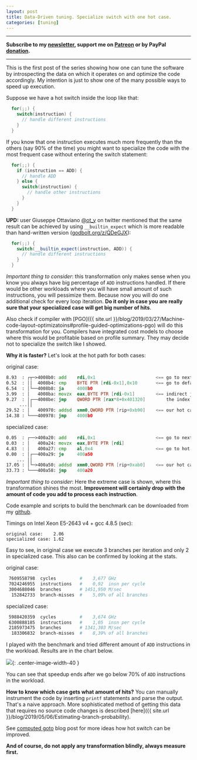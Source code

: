 ```yaml
---
layout: post
title: Data-Driven tuning. Specialize switch with one hot case.
categories: [tuning]
---
```


------
**Subscribe to my [newsletter](https://products.easyperf.net/newsletter), support me on [Patreon](https://www.patreon.com/dendibakh) or by PayPal [donation](https://www.paypal.com/cgi-bin/webscr?cmd=_donations&business=TBM3NW8TKTT34&currency_code=USD&source=url).**

------

This is the first post of the series showing how one can tune the software by introspecting the data on which it operates on and optimize the code accordingly. My intention is just to show one of the many possible ways to speed up execution.

Suppose we have a hot switch inside the loop like that:
```cpp
  for(;;) {
    switch(instruction) {
      // handle different instructions
    }
  }
```

If you know that one instruction executes much more frequently than the others (say 90% of the time) you might want to specialize the code with the most frequent case without entering the switch statement:

```cpp
  for(;;) {
    if (instruction == ADD) {
      // handle ADD
    } else {
      switch(instruction) {
        // handle other instructions
      }
    }
  }
```

**UPD:** user Giuseppe Ottaviano [@ot_y](https://twitter.com/ot_y) on twitter mentioned that the same result can be achieved by using `__builtin_expect` which is more readable than hand-written version ([godbolt.org/z/QDeGJX](https://godbolt.org/z/QDeGJX)):

```cpp
  for(;;) {
    switch(__builtin_expect(instruction, ADD)) {
      // handle different instructions
    }
  }
```

*Important thing to consider*: this transformation only makes sense when you know you always have big percentage of `ADD` instructions handled. If there would be other workloads where you will have small amount of such instructions, you will pessimize them. Because now you will do one additional check for every loop iteration. **Do it only in case you are really sure that your specialized case will get big number of hits**.

Also check if compiler with [PGO]({{ site.url }}/blog/2019/03/27/Machine-code-layout-optimizatoins#profile-guided-optimizations-pgo) will do this transformation for you. Compilers have integrated cost models to choose where this would be profitable based on profile summary. They may decide not to specialize the switch like I showed.

**Why it is faster?** Let's look at the hot path for both cases:

original case:
```asm
8.93  : ┌┬─>4008b0: add    rdi,0x1                       <== go to next symbol
0.52  : ││  4008b4: cmp    BYTE PTR [rdi-0x1],0x10       <== go to default case?
6.54  : │└──4008b8: ja     4008b0 
3.99  : │   4008ba: movzx  eax,BYTE PTR [rdi-0x1]        <== indirect jump through
9.27  : │┌──4008be: jmp    QWORD PTR [rax*8+0x401320]        the index in the table
     ...││
29.52 : │   400970: addsd  xmm0,QWORD PTR [rip+0xb90]    <== our hot case
14.38 : └───400978: jmp    4008b0 
```

specialized case:
```asm
0.05  : ┌──>400a20: add    rdi,0x1                       <== go to next symbol
0.03  : │   400a24: movzx  eax,BYTE PTR [rdi]
4.83  : │   400a27: cmp    al,0x4                        <== go to hot case?
0.00  : │┌──400a29: je     400a50
    ... ││
17.05 : │└─>400a50: addsd  xmm0,QWORD PTR [rip+0xab0]    <== our hot case
33.73 : └───400a58: jmp    400a20 
```

*Important thing to consider*: Here the extreme case is shown, where this transformation shines the most. **Improvement will certainly drop with the amount of code you add to process each instruction**.

Code example and scripts to build the benchmark can be downloaded from my [github](https://github.com/dendibakh/dendibakh.github.io/tree/master/_posts/code/DataDriven/spec-switch).

Timings on Intel Xeon E5-2643 v4 + gcc 4.8.5 (sec):

```
original case:    2.06
specialized case: 1.62
```

Easy to see, in original case we execute 3 branches per iteration and only 2 in specialized case. This also can be confirmed by looking at the stats.

original case:
```bash
 7609558798  cycles         #    3,677 GHz
 7024246955  instructions   #    0,92  insn per cycle
 3004688046  branches       # 1451,950 M/sec
  152842733  branch-misses  #    5,09% of all branches
```

specialized case:
```bash
 5988420359  cycles         #    3,674 GHz
 6300888185  instructions   #    1,05  insn per cycle
 2185973475  branches       # 1341,303 M/sec
  183306832  branch-misses  #    8,39% of all branches
```

I played with the benchmark and tried different amount of `ADD` instructions in the workload. Results are in the chart below.

![](/img/posts/DataDriven/specialized-switch.png){: .center-image-width-40 }

You can see that speedup ends after we go below 70% of `ADD` instructions in the workload.

**How to know which case gets what amount of hits?** You can manually instrument the code by inserting `printf` statements and parse the output. That's a naive approach. More sophisticated method of getting this data that requires no source code changes is described [here]({{ site.url }}/blog/2019/05/06/Estimating-branch-probability).

See [computed goto](https://eli.thegreenplace.net/2012/07/12/computed-goto-for-efficient-dispatch-tables) blog post for more ideas how hot switch can be improved.

**And of course, do not apply any transformation blindly, always measure first.**
